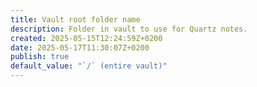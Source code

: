 ```yaml
---
title: Vault root folder name
description: Folder in vault to use for Quartz notes.
created: 2025-05-15T12:24:59Z+0200
date: 2025-05-17T11:30:07Z+0200
publish: true
default_value: "`/` (entire vault)"
---
```

